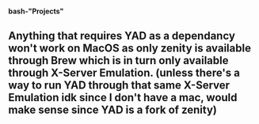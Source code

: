 #### bash-"Projects"

## Anything that requires YAD as a dependancy won't work on MacOS as only zenity is available through Brew which is in turn only available through X-Server Emulation. (unless there's a way to run YAD through that same X-Server Emulation idk since I don't have a mac, would make sense since YAD is a fork of zenity)



